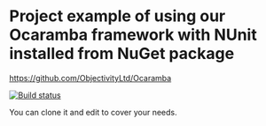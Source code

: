 # Project example of using our Ocaramba framework with NUnit installed from NuGet package
https://github.com/ObjectivityLtd/Ocaramba

[![Build status](https://ci.appveyor.com/api/projects/status/3dqvl3550yjc34sw?svg=true)](https://ci.appveyor.com/project/ObjectivityAdminsTeam/test-automation-projectexample-nunit)

You can clone it and edit to cover your needs.
